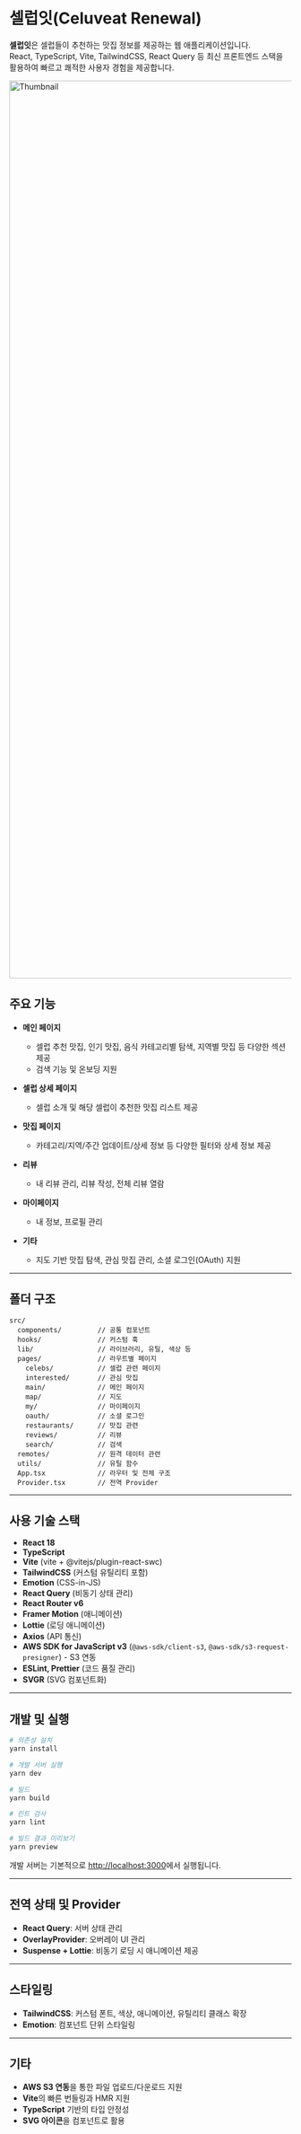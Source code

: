 # 셀럽잇(Celuveat Renewal)

**셀럽잇**은 셀럽들이 추천하는 맛집 정보를 제공하는 웹 애플리케이션입니다.  
React, TypeScript, Vite, TailwindCSS, React Query 등 최신 프론트엔드 스택을 활용하여 빠르고 쾌적한 사용자 경험을 제공합니다.

<a href="https://celuveat.com/">
  <img width="1600" alt="Thumbnail" src="https://github.com/user-attachments/assets/d31f152b-0e78-4e33-bbb9-f51ae3e43dd3">
</a>

## 주요 기능

- **메인 페이지**

  - 셀럽 추천 맛집, 인기 맛집, 음식 카테고리별 탐색, 지역별 맛집 등 다양한 섹션 제공
  - 검색 기능 및 온보딩 지원

- **셀럽 상세 페이지**

  - 셀럽 소개 및 해당 셀럽이 추천한 맛집 리스트 제공

- **맛집 페이지**

  - 카테고리/지역/주간 업데이트/상세 정보 등 다양한 필터와 상세 정보 제공

- **리뷰**

  - 내 리뷰 관리, 리뷰 작성, 전체 리뷰 열람

- **마이페이지**

  - 내 정보, 프로필 관리

- **기타**
  - 지도 기반 맛집 탐색, 관심 맛집 관리, 소셜 로그인(OAuth) 지원

---

## 폴더 구조

```
src/
  components/         // 공통 컴포넌트
  hooks/              // 커스텀 훅
  lib/                // 라이브러리, 유틸, 색상 등
  pages/              // 라우트별 페이지
    celebs/           // 셀럽 관련 페이지
    interested/       // 관심 맛집
    main/             // 메인 페이지
    map/              // 지도
    my/               // 마이페이지
    oauth/            // 소셜 로그인
    restaurants/      // 맛집 관련
    reviews/          // 리뷰
    search/           // 검색
  remotes/            // 원격 데이터 관련
  utils/              // 유틸 함수
  App.tsx             // 라우터 및 전체 구조
  Provider.tsx        // 전역 Provider
```

---

## 사용 기술 스택

- **React 18**
- **TypeScript**
- **Vite** (vite + @vitejs/plugin-react-swc)
- **TailwindCSS** (커스텀 유틸리티 포함)
- **Emotion** (CSS-in-JS)
- **React Query** (비동기 상태 관리)
- **React Router v6**
- **Framer Motion** (애니메이션)
- **Lottie** (로딩 애니메이션)
- **Axios** (API 통신)
- **AWS SDK for JavaScript v3** (`@aws-sdk/client-s3`, `@aws-sdk/s3-request-presigner`) - S3 연동
- **ESLint, Prettier** (코드 품질 관리)
- **SVGR** (SVG 컴포넌트화)

---

## 개발 및 실행

```bash
# 의존성 설치
yarn install

# 개발 서버 실행
yarn dev

# 빌드
yarn build

# 린트 검사
yarn lint

# 빌드 결과 미리보기
yarn preview
```

개발 서버는 기본적으로 [http://localhost:3000](http://localhost:3000)에서 실행됩니다.

---

## 전역 상태 및 Provider

- **React Query**: 서버 상태 관리
- **OverlayProvider**: 오버레이 UI 관리
- **Suspense + Lottie**: 비동기 로딩 시 애니메이션 제공

---

## 스타일링

- **TailwindCSS**: 커스텀 폰트, 색상, 애니메이션, 유틸리티 클래스 확장
- **Emotion**: 컴포넌트 단위 스타일링

---

## 기타

- **AWS S3 연동**을 통한 파일 업로드/다운로드 지원
- **Vite**의 빠른 번들링과 HMR 지원
- **TypeScript** 기반의 타입 안정성
- **SVG 아이콘**을 컴포넌트로 활용
